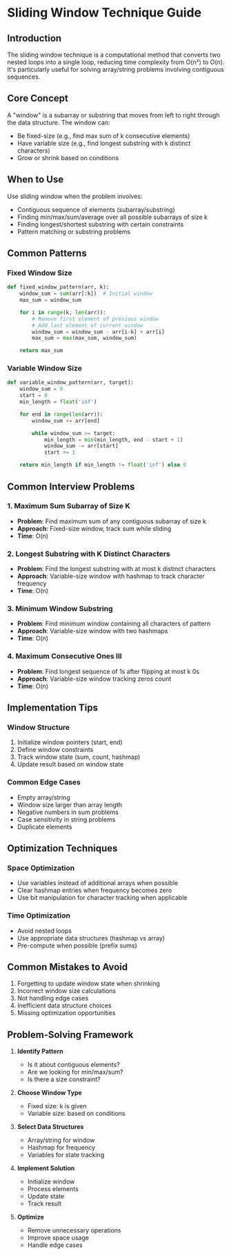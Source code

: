 # Sliding Window Technique Guide

## Introduction

The sliding window technique is a computational method that converts two nested loops into a single loop, reducing time complexity from O(n²) to O(n). It's particularly useful for solving array/string problems involving contiguous sequences.

## Core Concept

A "window" is a subarray or substring that moves from left to right through the data structure. The window can:

- Be fixed-size (e.g., find max sum of k consecutive elements)
- Have variable size (e.g., find longest substring with k distinct characters)
- Grow or shrink based on conditions

## When to Use

Use sliding window when the problem involves:

- Contiguous sequence of elements (subarray/substring)
- Finding min/max/sum/average over all possible subarrays of size k
- Finding longest/shortest substring with certain constraints
- Pattern matching or substring problems

## Common Patterns

### Fixed Window Size

```python
def fixed_window_pattern(arr, k):
    window_sum = sum(arr[:k])  # Initial window
    max_sum = window_sum

    for i in range(k, len(arr)):
        # Remove first element of previous window
        # Add last element of current window
        window_sum = window_sum - arr[i-k] + arr[i]
        max_sum = max(max_sum, window_sum)

    return max_sum
```

### Variable Window Size

```python
def variable_window_pattern(arr, target):
    window_sum = 0
    start = 0
    min_length = float('inf')

    for end in range(len(arr)):
        window_sum += arr[end]

        while window_sum >= target:
            min_length = min(min_length, end - start + 1)
            window_sum -= arr[start]
            start += 1

    return min_length if min_length != float('inf') else 0
```

## Common Interview Problems

### 1. Maximum Sum Subarray of Size K

- **Problem**: Find maximum sum of any contiguous subarray of size k
- **Approach**: Fixed-size window, track sum while sliding
- **Time**: O(n)

### 2. Longest Substring with K Distinct Characters

- **Problem**: Find the longest substring with at most k distinct characters
- **Approach**: Variable-size window with hashmap to track character frequency
- **Time**: O(n)

### 3. Minimum Window Substring

- **Problem**: Find minimum window containing all characters of pattern
- **Approach**: Variable-size window with two hashmaps
- **Time**: O(n)

### 4. Maximum Consecutive Ones III

- **Problem**: Find longest sequence of 1s after flipping at most k 0s
- **Approach**: Variable-size window tracking zeros count
- **Time**: O(n)

## Implementation Tips

### Window Structure

1. Initialize window pointers (start, end)
2. Define window constraints
3. Track window state (sum, count, hashmap)
4. Update result based on window state

### Common Edge Cases

- Empty array/string
- Window size larger than array length
- Negative numbers in sum problems
- Case sensitivity in string problems
- Duplicate elements

## Optimization Techniques

### Space Optimization

- Use variables instead of additional arrays when possible
- Clear hashmap entries when frequency becomes zero
- Use bit manipulation for character tracking when applicable

### Time Optimization

- Avoid nested loops
- Use appropriate data structures (hashmap vs array)
- Pre-compute when possible (prefix sums)

## Common Mistakes to Avoid

1. Forgetting to update window state when shrinking
2. Incorrect window size calculations
3. Not handling edge cases
4. Inefficient data structure choices
5. Missing optimization opportunities

## Problem-Solving Framework

1. **Identify Pattern**

   - Is it about contiguous elements?
   - Are we looking for min/max/sum?
   - Is there a size constraint?

2. **Choose Window Type**

   - Fixed size: k is given
   - Variable size: based on conditions

3. **Select Data Structures**

   - Array/string for window
   - Hashmap for frequency
   - Variables for state tracking

4. **Implement Solution**

   - Initialize window
   - Process elements
   - Update state
   - Track result

5. **Optimize**
   - Remove unnecessary operations
   - Improve space usage
   - Handle edge cases
